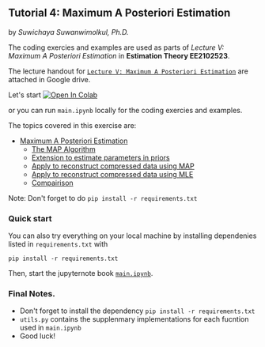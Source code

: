 ## Tutorial 4: Maximum A Posteriori Estimation

by *Suwichaya Suwanwimolkul, Ph.D.*

The coding exercies and examples are used as parts of  *Lecture V: Maximum A Posteriori Estimation*  in **Estimation Theory EE2102523**. 

The lecture handout for [`Lecture V: Maximum A Posteriori Estimation`](https://drive.google.com/drive/folders/1VAEFqNYpjVlbc7dac92entSJlO_gzd-6?usp=drive_link) are attached in Google drive.

Let's start
<a target="_blank" href="https://colab.research.google.com/github/GabbySuwichaya/Estimation-Theory-EE523/blob/master/Tutorial4/main.ipynb">
  <img src="https://colab.research.google.com/assets/colab-badge.svg" alt="Open In Colab"/>
</a>

or you can run `main.ipynb` locally for the coding exercies and examples.

The topics covered in this exercise are: 
- [Maximum A Posteriori Estimation](#maximum-a-posteriori-estimation)
  - [The MAP Algorithm](#map-algorithm)
  - [Extension to estimate parameters in priors](#extend-the-map-estimator-to-update-the-parameters-of-prior-distribution)
  - [Apply to reconstruct compressed data using MAP](#apply-map-estimation)
  - [Apply to reconstruct compressed data using MLE](#what-if-there-is-no-prior--using-mle)
  - [Compairison](#plot-outputs)



Note: Don't forget to do `pip install -r requirements.txt`

  

### Quick start 

You can also try everything on your local machine by installing dependenies listed in `requirements.txt` with 

```
pip install -r requirements.txt
```

Then, start the jupyternote book [`main.ipynb`](main.ipynb).
 

 
### Final Notes.
-  Don't forget to install the dependency `pip install -r requirements.txt`
- `utils.py` contains the supplenmary implementations for each fucntion used in `main.ipynb` 
- Good luck! 